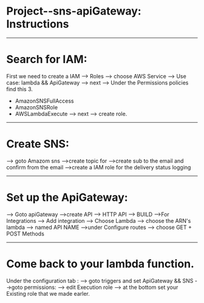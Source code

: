# Project--sns-apiGateway: Instructions

---

# Search for IAM:
  First we need to create a IAM  --> Roles --> choose AWS Service --> Use case: lambda  && ApiGateway --> next --> Under the Permissions policies find this 3.
  - AmazonSNSFullAccess
  - AmazonSNSRole
  - AWSLambdaExecute
  --> next --> create role. 
  
  ---

# Create SNS:
--> goto Amazom sns
-->create topic for 
-->create sub to the email and confirm from the email 
-->create a IAM role for the delivery status logging

---

# Set up the ApiGateway:
--> Goto apiGateway
-->create API --> HTTP API --> BUILD
-->For Integrations --> Add integration --> Choose Lambda --> choose the ARN's lambda --> named API NAME
-->under Configure routes --> choose GET + POST Methods

---

# Come back to your lambda function.
Under the configuration tab : 
--> goto triggers and set ApiGateway && SNS
-->goto permissions: --> edit Execution role --> at the bottom set your Existing role that we made earler. 
